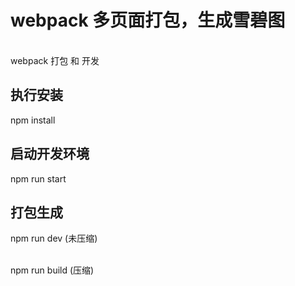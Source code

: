 # webpack 多页面打包，生成雪碧图
<br>
webpack 打包 和 开发

## 执行安装 <br>
  npm install

## 启动开发环境  <br>
  npm run start
  
## 打包生成 <br>
  npm run dev (未压缩)  <br><br>
  
  npm run build (压缩)
